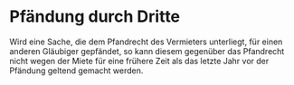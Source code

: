 # Pfändung durch Dritte

Wird eine Sache, die dem Pfandrecht des Vermieters unterliegt, für einen anderen Gläubiger gepfändet, so kann diesem gegenüber das Pfandrecht nicht wegen der Miete für eine frühere Zeit als das letzte Jahr vor der Pfändung geltend gemacht werden. 

